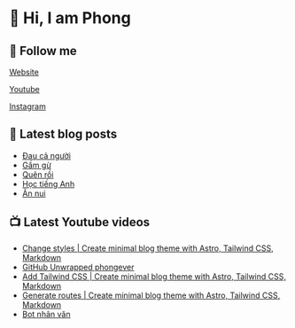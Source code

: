# 👋 Hi, I am Phong

## 🔗 Follow me

[Website](https://phongever.xyz "Website")

[Youtube](https://www.youtube.com/@phongever "Youtube")

[Instagram](https://www.instagram.com/phongever "Instagram")

## 📝 Latest blog posts

<!-- BLOG-POST-LIST:START -->
- [Đau cả người](https://phongever.xyz/blog/%C4%91au-c%E1%BA%A3-ng%C6%B0%E1%BB%9Di/)
- [Gầm gừ](https://phongever.xyz/blog/g%E1%BA%A7m-g%E1%BB%AB/)
- [Quên rồi](https://phongever.xyz/blog/qu%C3%AAn-r%E1%BB%93i/)
- [Học tiếng Anh](https://phongever.xyz/blog/h%E1%BB%8Dc-ti%E1%BA%BFng-anh-2/)
- [Ăn nui](https://phongever.xyz/blog/%C4%83n-nui/)
<!-- BLOG-POST-LIST:END -->

## 📺 Latest Youtube videos

<!-- YOUTUBE-VIDEO-LIST:START -->
- [Change styles | Create minimal blog theme with Astro, Tailwind CSS, Markdown](https://www.youtube.com/watch?v=0NjEU9G8pbc)
- [GitHub Unwrapped phongever](https://www.youtube.com/watch?v=AwBzj8IfAO8)
- [Add Tailwind CSS | Create minimal blog theme with Astro, Tailwind CSS, Markdown](https://www.youtube.com/watch?v=VzviE67fiyI)
- [Generate routes | Create minimal blog theme with Astro, Tailwind CSS, Markdown](https://www.youtube.com/watch?v=gnTgW3p8wnQ)
- [Bot nhân văn](https://www.youtube.com/watch?v=nHiAC3g-F0w)
<!-- YOUTUBE-VIDEO-LIST:END -->
